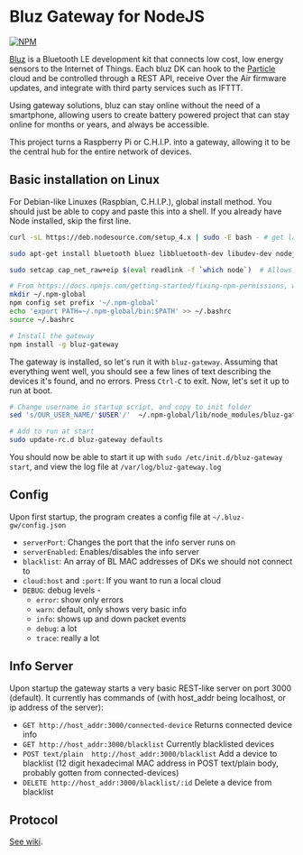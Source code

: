 # Bluz Gateway for NodeJS
[![NPM](https://nodei.co/npm/bluz-gateway.png?downloads=true&downloadRank=true&stars=true)](https://nodei.co/npm/bluz-gateway/)

[Bluz](http://bluz.io/) is a Bluetooth LE development kit that connects low cost, low energy sensors to the Internet of Things. Each bluz DK can hook to the [Particle](https://www.particle.io/) cloud and be controlled through a REST API, receive Over the Air firmware updates, and integrate with third party services such as IFTTT. 

Using gateway solutions, bluz can stay online without the need of a smartphone, allowing users to create battery powered project that can stay online for months or years, and always be accessible. 

This project turns a Raspberry Pi or C.H.I.P. into a gateway, allowing it to be the central hub for the entire network of devices. 

## Basic installation on Linux
For Debian-like Linuxes (Raspbian, C.H.I.P.), global install method.  You should just be able to copy and paste this into a shell.  If you already have Node installed, skip the first line.

```bash
curl -sL https://deb.nodesource.com/setup_4.x | sudo -E bash - # get latest nodejs

sudo apt-get install bluetooth bluez libbluetooth-dev libudev-dev nodejs  # dependencies

sudo setcap cap_net_raw+eip $(eval readlink -f `which node`)  # Allows us to use without root access

# From https://docs.npmjs.com/getting-started/fixing-npm-permissions, we want to set the global npm install directory to be in our user directory, so we don't need to use root permissions
mkdir ~/.npm-global
npm config set prefix '~/.npm-global'
echo 'export PATH=~/.npm-global/bin:$PATH' >> ~/.bashrc
source ~/.bashrc

# Install the gateway
npm install -g bluz-gateway
```

The gateway is installed, so let's run it with `bluz-gateway`.  Assuming that everything went well, you should see a few lines of text describing the devices it's found, and no errors. Press `Ctrl-C` to exit. Now, let's set it up to run at boot.

```bash
# Change username in startup script, and copy to init folder
sed 's/OUR_USER_NAME/'$USER'/'  ~/.npm-global/lib/node_modules/bluz-gateway/example/init-script/bluz-gateway | sudo tee /etc/init.d/bluz-gateway

# Add to run at start
sudo update-rc.d bluz-gateway defaults
```
You should now be able to start it up with `sudo /etc/init.d/bluz-gateway start`, and view the log file at `/var/log/bluz-gateway.log`

## Config
Upon first startup, the program creates a config file at `~/.bluz-gw/config.json`

 - `serverPort`: Changes the port that the info server runs on
 - `serverEnabled`: Enables/disables the info server
 - `blacklist`: An array of BL MAC addresses of DKs we should not connect to
 - `cloud:host` and `:port`: If you want to run a local cloud
 - `DEBUG`: debug levels -
	 - `error`: show only errors
	 - `warn`: default, only shows very basic info
	 - `info`: shows up and down packet events
	 - `debug`: a lot
	 - `trace`: really a lot

## Info Server
Upon startup the gateway starts a very basic REST-like server on port 3000 (default).  It currently has commands of (with host_addr being localhost, or ip address of the server):

 - `GET http://host_addr:3000/connected-device` Returns connected device info
 - `GET http://host_addr:3000/blacklist` Currently blacklisted devices
 - `POST text/plain  http://host_addr:3000/blacklist` Add a device to blacklist (12 digit hexadecimal MAC address in POST text/plain body, probably gotten from connected-devices)
 - `DELETE http://host_addr:3000/blacklist/:id` Delete a device from blacklist

## Protocol
[See wiki](https://github.com/mumblepins/bluz-gateway/wiki/General-Info-about-Bluz-Gateway-Protocol).
